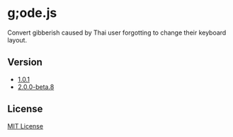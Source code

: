 # g;ode.js

Convert gibberish caused by Thai user forgotting to change their keyboard layout.

## Version

* [1.0.1](/1.0.1/)
* [2.0.0-beta.8](/2.0.0-beta.8/)

## License
[MIT License](https://github.com/godeProject/LICENSE.md)